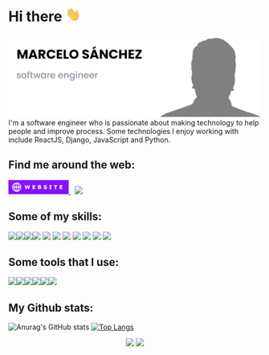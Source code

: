 # Hi there <img src="https://raw.githubusercontent.com/marcelosanchez/marcelosanchez/main/media/wave.gif" width="30">

<img src="https://raw.githubusercontent.com/marcelosanchez/marcelosanchez/main/media/banner_github.png" width="auto">
I'm a software engineer who is passionate about making technology to help people and improve process. Some technologies I enjoy working with include ReactJS, Django, JavaScript and Python.

## Find me around the web:
<a href="https://marcelosanchez.github.io/ms-portfolio/" target="_blank">
  <img src="https://raw.githubusercontent.com/marcelosanchez/marcelosanchez/main/media/website_badget.png" height="27.99"/>
</a>
&nbsp;
<a href="https://www.linkedin.com/in/marcelos14/" target="_blank">
  <img src="https://img.shields.io/badge/linkedin-%230077B5.svg?&style=for-the-badge&logo=linkedin&logoColor=white" />
</a>


## Some of my skills:
<img src="https://img.shields.io/badge/React-20232A?style=for-the-badge&logo=react&logoColor=61DAFB" /><img src="https://img.shields.io/badge/Django-092E20?style=for-the-badge&logo=django&logoColor=green" /><img src="https://img.shields.io/badge/JavaScript-323330?style=for-the-badge&logo=javascript&logoColor=F7DF1E" /><img src="https://img.shields.io/badge/Python-FFD43B?style=for-the-badge&logo=python&logoColor=blue" />
<img src="https://img.shields.io/badge/MySQL-005C84?style=for-the-badge&logo=mysql&logoColor=white" />
<img src="https://img.shields.io/badge/HTML5-E34F26?style=for-the-badge&logo=html5&logoColor=white" />
<img src="https://img.shields.io/badge/CSS3-1572B6?style=for-the-badge&logo=css3&logoColor=white" />
<img src="https://img.shields.io/badge/Sass-CC6699?style=for-the-badge&logo=sass&logoColor=white" />
<img src="https://img.shields.io/badge/Bootstrap-563D7C?style=for-the-badge&logo=bootstrap&logoColor=white" />
<img src="https://img.shields.io/badge/GitHub-100000?style=for-the-badge&logo=github&logoColor=white" />
<img src="https://img.shields.io/badge/MongoDB-4EA94B?style=for-the-badge&logo=mongodb&logoColor=white" />

## Some tools that I use: 
<img src="https://img.shields.io/badge/Visual_Studio_Code-0078D4?style=for-the-badge&logo=visual%20studio%20code&logoColor=white" /><img src="https://img.shields.io/badge/PyCharm-000000.svg?&style=for-the-badge&logo=PyCharm&logoColor=white" /><img src="https://img.shields.io/badge/Notion-000000?style=for-the-badge&logo=notion&logoColor=white" /><img src="https://img.shields.io/badge/Slack-4A154B?style=for-the-badge&logo=slack&logoColor=white" /><img src="https://img.shields.io/badge/Adobe%20Photoshop-31A8FF?style=for-the-badge&logo=Adobe%20Photoshop&logoColor=black" /><img src="https://img.shields.io/badge/Adobe%20Illustrator-FF9A00?style=for-the-badge&logo=adobe%20illustrator&logoColor=white" />

## My Github stats:
![Anurag's GitHub stats](https://github-readme-stats.vercel.app/api?username=marcelosanchez&count_private=true&show_icons=true?theme=gotham) [![Top Langs](https://github-readme-stats.vercel.app/api/top-langs/?username=marcelosanchez&layout=compact)](https://github.com/marcelosanchez/github-readme-stats) 

<p align='center'>
  <a href="#"><img src="https://badges.pufler.dev/visits/marcelosanchez/marcelosanchez"></a> 
  <a href="#"><img src="https://badges.pufler.dev/repos/marcelosanchez"></a> 
</p>
